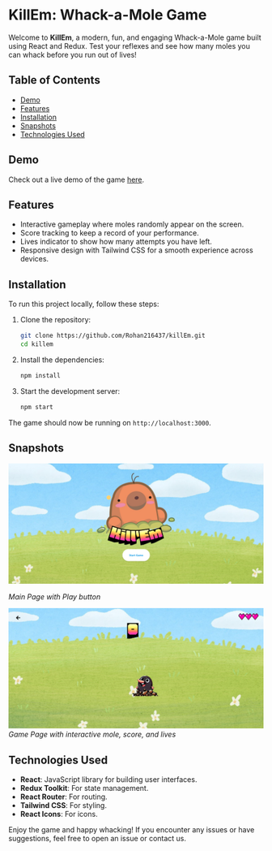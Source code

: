 # KillEm: Whack-a-Mole Game

Welcome to **KillEm**, a modern, fun, and engaging Whack-a-Mole game built using React and Redux. Test your reflexes and see how many moles you can whack before you run out of lives!

## Table of Contents

- [Demo](#demo)
- [Features](#features)
- [Installation](#installation)
- [Snapshots](#snapshots)
- [Technologies Used](#technologies-used)
## Demo

Check out a live demo of the game [here](#).

## Features

- Interactive gameplay where moles randomly appear on the screen.
- Score tracking to keep a record of your performance.
- Lives indicator to show how many attempts you have left.
- Responsive design with Tailwind CSS for a smooth experience across devices.

## Installation

To run this project locally, follow these steps:

1. Clone the repository:

   ```bash
   git clone https://github.com/Rohan216437/killEm.git
   cd killem
   ```

2. Install the dependencies:

   ```bash
   npm install
   ```

3. Start the development server:

   ```bash
   npm start
   ```

The game should now be running on `http://localhost:3000`.

## Snapshots

![Main Page](src\assets\readmePlayPage.png)

*Main Page with Play button*

![Game Page](src\assets\readmeGroundPage.png)
*Game Page with interactive mole, score, and lives*

## Technologies Used

- **React**: JavaScript library for building user interfaces.
- **Redux Toolkit**: For state management.
- **React Router**: For routing.
- **Tailwind CSS**: For styling.
- **React Icons**: For icons.

Enjoy the game and happy whacking! If you encounter any issues or have suggestions, feel free to open an issue or contact us.

